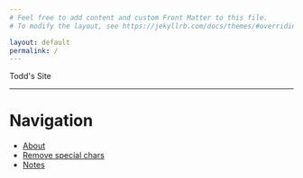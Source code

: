 ```yaml
---
# Feel free to add content and custom Front Matter to this file.
# To modify the layout, see https://jekyllrb.com/docs/themes/#overriding-theme-defaults

layout: default
permalink: /
---
```


Todd's Site

---

# Navigation

* [About](about.markdown)
* [Remove special chars](/remove-special-chars)
* [Notes](/notes)
